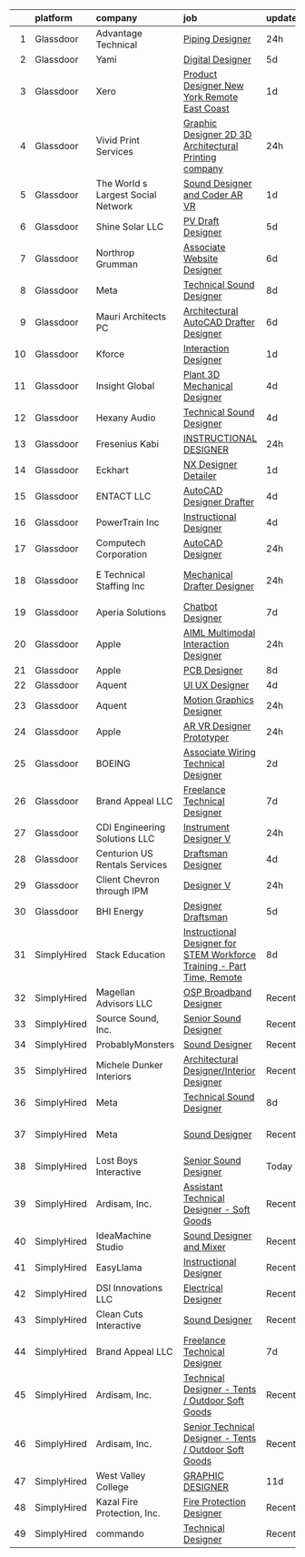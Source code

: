 

|    | platform    | company                            | job                                                                                                                                                                                                                                                                                                                                                                                                                                                                                                                                                                                                                                                                                                                                                                                                                                                                                                                                                                                                                                                                                                                                                                                                                                                                                                                                                                                                                                                          | update_time   | location                    |
|---:|:------------|:-----------------------------------|:-------------------------------------------------------------------------------------------------------------------------------------------------------------------------------------------------------------------------------------------------------------------------------------------------------------------------------------------------------------------------------------------------------------------------------------------------------------------------------------------------------------------------------------------------------------------------------------------------------------------------------------------------------------------------------------------------------------------------------------------------------------------------------------------------------------------------------------------------------------------------------------------------------------------------------------------------------------------------------------------------------------------------------------------------------------------------------------------------------------------------------------------------------------------------------------------------------------------------------------------------------------------------------------------------------------------------------------------------------------------------------------------------------------------------------------------------------------|:--------------|:----------------------------|
|  1 | Glassdoor   | Advantage Technical                | [Piping Designer](https://www.glassdoor.com/partner/jobListing.htm?pos=120&ao=1110586&s=58&guid=0000018316d9059092dfbc5071649522&src=GD_JOB_AD&t=SR&vt=w&ea=1&cs=1_2f551b0e&cb=1662535665433&jobListingId=1008121303261&cpc=84DBBAA61F05C438&jrtk=3-0-1gcbdi1djjort801-1gcbdi1e5i9jm800-4c138d494cb7fa46--6NYlbfkN0CQRQ3eiV4YWjrRS1ho7HVQ9JO8v6Fb3eU0yDOJbdOiEguntuRlpE4-_N6DYLNj-Gq3hnZVPKp5PvKe8AT5F4HwRB4dvb54kDi9nzHchcaYeQuoppUk6Qw-hzX5f-rxpVaaqgqIU_achOgVo_RMnfvRWbfkSrUwsW4SsOPHwYIgnARYtd8NCkPcAVDQ4e-H7V2F-cm-e1umDpwwBaCsT0-GJygxnhnPf_hs9Y6DG5Tu5GkEWCYTvWWr70yiYdoOGwFp2zx_H5pwo6hLpmmRFecDEdag123s5A9qcZC5OwRuyXavWy1LtJyHCQ62tTUxHgkQu9EA4-DXCfpi8gdEcIvJWwDvCvh85Dh1jsNQ0o1FJ1eGxfhKhRLxntbYE4ZnppvJy2TUhldqAHqEBvsRtIhhljBNq_He5kj-COjBEZ7slCbsxWVf-HG8a0qHhd4JUa1MWGcY_IxEawzbbzwu1SPHJDQs9aqAGAc_n8g7SwP1V0CePIL5d-w3aCrqx-rmDENaewcRjbvh5myow4SVF3pxJZbpwaFJ9H0V4Rvynj3CvUKQEJZNFGgySAAQEOxBJnsvYiTRZz676w%3D%3D)                                                                                                                                                                                                                                                                                                                                                                                                                                                                                                                       | 24h           | Longview, TX                |
|  2 | Glassdoor   | Yami                               | [Digital Designer](https://www.glassdoor.com/partner/jobListing.htm?pos=112&ao=1110586&s=58&guid=0000018316d9059092dfbc5071649522&src=GD_JOB_AD&t=SR&vt=w&ea=1&cs=1_c6a471e8&cb=1662535665432&jobListingId=1008111863173&cpc=F793441F64F6F721&jrtk=3-0-1gcbdi1djjort801-1gcbdi1e5i9jm800-8302dfe21c891ddb--6NYlbfkN0DsBOlmEAMqZtav1V1WKZO3RUElpafjggtWvxyDQ3xFSqf_F-uFbbl6Uz3uWdsT6trhbhoQk9MLmdifgAjmKlktZ-KFT4uyBonNjT1hiMW-qy2QwgUCcGa2HfCbca367x6gS-KHt4jEdwQ7-935eUeRy1sqHDlYd_TSjrVyRTBGtEOgjGAwsV9GqR5QOzWZZeUJaAzRR7QY9S9AVZjrqORcstwvagQsF7s7OPzI8OSZ-1WhHBjWpW7YEBltJ_q2jStiVUaTP_ES98_obQh_l9ErMCh9l5LIjSfM7jKsuzbisA8yu6N2YzB_pmJdLl3wEaD3T9kuYTxsa2__uLTV0VFLrx-mz2ucWt-wc_nZ8t667QNd2id4UvyVVw4SkVq0BglIToFoekcVUHTcPFDkwQyqohe-7-I8MynoITmPpIwhsF1GQNCILDtCoTnkNcsPGapTAjrv3IiX75OEaET3Kxsw3MU-MNxJkH1sKf_NJ_Xjat1d7lCDvH-9z3Xkmm-QQ_I%3D)                                                                                                                                                                                                                                                                                                                                                                                                                                                                                                                                                                                                    | 5d            | Brea, CA                    |
|  3 | Glassdoor   | Xero                               | [Product Designer   New York   Remote  East Coast ](https://www.glassdoor.com/partner/jobListing.htm?pos=107&ao=1110586&s=58&guid=0000018316d9059092dfbc5071649522&src=GD_JOB_AD&t=SR&vt=w&cs=1_1ea32cf2&cb=1662535665430&jobListingId=1008119464057&cpc=21001CD36CB5FE0E&jrtk=3-0-1gcbdi1djjort801-1gcbdi1e5i9jm800-d42ffd1146131f09--6NYlbfkN0COvs0giDBQSZxCgxtGlP9F2rqb7f8qKMvTQKRfo9Z2aBBfdNwhT-PCbca6Tg6UbePLXSL2kZ8wB6QVlHX3jNKcLB3QdhbnaHtCR8dPv0f5XN7MxS1xg2rPm-swsPuD68rYGuZICUqkSSh1BmczAVfWYENYm4GY3NcwVq0TyWHY8ONw9rx7low6CFFsyZyTqD3aaqxgsjtyJSou2H3yBWlNXg3rBzSpr8RKpQAnvDFIOCOZE9uSUKdmty_Ncby63lI-uO2GiiHJU7eWaeDXNp8meGzJxE6kSW9-JUouDrAkYLEroa9gJm0GyiIfyM6JtnvbsoH5iiDvE7LserIK7E-iAtikjzXbaJj8cEl99ZwhHXKNewOGPC6Q8E6Z0DbGEwAoF7RJ8y7ZwRIM6b1oLSTQUnFSMxTaaJXbrjFIhMNr0waQSOGxSDQ82Yg60IZxczHw10IPU8-CP7jn27OdFxy1H5lXgjBuiXVwI3O-5Y4tnSAewBDH7cS3wDGvvbvOK7d692tSoEY6ZfqTXMACztDYbB2dxryyCs4E263iZpowoGorWBd_k7_LBH_AhBLcRsMIsTg3SODOoQ%3D%3D)                                                                                                                                                                                                                                                                                                                                                                                                                                                                                          | 1d            | Remote                      |
|  4 | Glassdoor   | Vivid Print Services               | [Graphic Designer  2D   3D Architectural Printing company ](https://www.glassdoor.com/partner/jobListing.htm?pos=115&ao=1110586&s=58&guid=0000018316d9059092dfbc5071649522&src=GD_JOB_AD&t=SR&vt=w&ea=1&cs=1_c5fae336&cb=1662535665432&jobListingId=1008121826162&cpc=DE56C24FF6DEC286&jrtk=3-0-1gcbdi1djjort801-1gcbdi1e5i9jm800-6d07501a753a39fe--6NYlbfkN0ACTeRvGRFS6hadW-07x_K1RnsIE8OdH4tufuZ5eRAiXsy0w5YibZOSxQi1opGSbjoxtfTiTd6Dz44sVgFOlmH-2y2jjVWl1h5KT6G6NfDtpQglXe9kYmvZaaLfN78d__0Wbyu-ajS8hwPeQ7aInXEaYDCEbu5eHtKdF7dy-7j3e6gdJ2kpD0YAiWdvMOOQhgqKHPPK8IJu_n_u1liKRxPSYalIFgImmAe4MUuNFbNe7Kxif7XMAsdw5TTHOLfosy12URy2LDO1xY60uH_v6xs_Ancg3eB1vl13BwE62ffJ59s-Uv2cyvfwEIFQLaPdD4FqcNQRlEjdz5Lix7PUtfUBApQ1azRwTUkuBcKckKwyFt2b7te1ywc46HjNCQejn5tR6gS1c_RtZb7Q5rI5A7uit2POE9PwlPPeRd2ROOFmS_GNIkWK3KPux1XrxDosPE3KvTkOBybTEhI6EyAVDcBlsyUSjLE8VYWse0qv_p6ZmLc2LzOrNL1RjeNJUspzopU%3D)                                                                                                                                                                                                                                                                                                                                                                                                                                                                                                                                                           | 24h           | New York, NY                |
|  5 | Glassdoor   | The World s Largest Social Network | [Sound Designer and Coder  AR VR ](https://www.glassdoor.com/partner/jobListing.htm?pos=114&ao=1110586&s=58&guid=0000018316d9059092dfbc5071649522&src=GD_JOB_AD&t=SR&vt=w&ea=1&cs=1_a9db924b&cb=1662535665432&jobListingId=1008119621897&cpc=9952A63AB06E78AD&jrtk=3-0-1gcbdi1djjort801-1gcbdi1e5i9jm800-792e069ce58ec255--6NYlbfkN0DSgjPPcnEdvoK3uuxfISLALE6pB1FR7YSHOr_tSg5_QGIhoz_2VqUepdcKLBLI_zSAkyoPLr8SW09-PjMp5E3sUsZ27AYwJCrMelMSnXS0uT1ZKTCetCxW1DzSBrWn2OZEGuHuHB4Kpypt8iVx5QGZb1-8THVZWrH1Dg0s0-WNklFEyS_twdARCI-vDv_xppUSbaWyNp-bTc867pOaTlmZ7FMPxNEYElQKB5uLDz5OMvof2j1j10y6urXctWgjscXg9GePXiDFb875fCCVV_5qihjW_BVJLSt8nKb6HHOJU4jbotBg3UfVdC5hzJ3AwzAdg5iTJ1spyolPxxOKA7Kfcbf3OjF-W1vNUzWWkX2I6efRp7TbLB_v5EtXCC2yNdphRYsrdj2BJg5_C-2t-bq1jDBoLA1ehk5PWBqLYuxLnN7smY_vbGQd5VgT7qyJEprVrjAOLf5GyubwFRrQAtb6NWOe45S92qTmSIRGsTN-4FtNnOsNThRTDYhS_StmhVh28QRr47yg01iV-uGVeoNvFp6x0YLglYAzU0DXOMr4v7ChhEpyUSHYj_KgVFv3jodxFZIBMOXL64Bz1MO_voOcg91wSS-oNxE%3D)                                                                                                                                                                                                                                                                                                                                                                                                                                                                                    | 1d            | Baltimore, MD               |
|  6 | Glassdoor   | Shine Solar  LLC                   | [PV Draft Designer](https://www.glassdoor.com/partner/jobListing.htm?pos=117&ao=1110586&s=58&guid=0000018316d9059092dfbc5071649522&src=GD_JOB_AD&t=SR&vt=w&ea=1&cs=1_22211133&cb=1662535665433&jobListingId=1008110495675&cpc=9C2286EA3771AAF6&jrtk=3-0-1gcbdi1djjort801-1gcbdi1e5i9jm800-3a8d3d0496da832b--6NYlbfkN0ASjmKFbQI1JIXg6QpvtwSoE6rrkMr5iJeH5QLTPbtYrmx3smcN7vMci7qpQcyRcJttoXp8WIlGgG0q4wqlH4qAGervxWcXozgMYt2t2oynrIZJauyoVtWYoEiHk1xpmhZLUdtMvNWchu0vq15D_4KbVnv04mQMPeJjJo4KdYfe5kRnE9i5wSkwyY0uIbyaWBvpeAvNVJNx8wDuYaCMD4fYqq6acD89zVK3Ywk2RuP52SukQNB0YaD-lZn8QFpBg-A8wPsB6tojAAOfdQhGFX3M2XSe-YACkWStc4-e5WzZt33A5x5A7x8I6Fkni6lOAB_XQ1jOBJCuEImvLETsm_B2iMkWJNCJF50L9Jvzkgrn_ocJpDDQmSUUUCb_j3hPfpMWRJ9VoBb-S3TXF7UQflDA7ylo_dXZ7wO4i3-YfBMkcAdtcIU_B7dsRj7uAGSfZ2nPBfbuIGxtTjlRlrZhq0hi9NPBcb7MVQx_5ghWmbOUVHJg8gKjfFHFYreMcaihaxk%3D)                                                                                                                                                                                                                                                                                                                                                                                                                                                                                                                                                                                                   | 5d            | Rogers, AR                  |
|  7 | Glassdoor   | Northrop Grumman                   | [Associate Website Designer](https://www.glassdoor.com/partner/jobListing.htm?pos=105&ao=1110586&s=58&guid=0000018316d9059092dfbc5071649522&src=GD_JOB_AD&t=SR&vt=w&cs=1_d9470758&cb=1662535665430&jobListingId=1008106130167&cpc=5F8B9684766EE3AF&jrtk=3-0-1gcbdi1djjort801-1gcbdi1e5i9jm800-5977382a0dcf121e--6NYlbfkN0DPf8Tf_oakpB62WadId2dzQiWExtALTi0lpCM--zHBL1trAzPQuAwgDIBcPqMXQ2k7wuVIE9-6zjg1yLaIN6Wrn5wqOybdxv4uGT_NZ6LDDTHHn3-DGZXl9KX8mdmyZwtnbTgxvbpYp3vXdS__ePFDDC_C9TcIobtsR4qgnEMQlq0MOUGF3WZDQOvj9dKXLK-02ICUBG-y0rTAklX-xyUjXxeDEcCXYq5HPGhS-TGU5DY9uITdp5i0A3AICCKId_kViSIKv9Kf_jq7KAtOBIyGQGYiqI4-oRPr_I00kv2oYsOYpzeldHCFD7d7dIe52fJYicypVcAZfv_xwPcR5pE1b486jdJS8GOBfYfgXLKnr-0vRwy9OByaN-ELFT8PHdhbLsBBxXYYsHraRQCL9FHDwwYUVqHTMUjvVucZErG-p2z0k2Cyd5ogncCrdqsqAXrrlMyUVex3lb5W6cP2DW72eWDYzbm0AGPuPK9Gg-_D_E6ZXEW7VWrsGkXLenR8b9AhPDdptS9msL337HBp5ENGnFqwT2kFJH2nbYlJbl5WeQbW2UG-EHLKRSgTt4NcrQhiLsGDiCp35iso-My9s9oZuVrkeV6mPfEIxXro_seWX_SWu-8wgTghQBLiQm4lQYRNxGpk99VmBTAQCJOe2Y1oN_IAarHyfBGTiPuchGqwvDcI_6fZ3rjuJzjemlyyapVAXn9oGv_BbVu8guocq_yPcSmYzsR3OM2eQuwD0jQT7vg8BOVUnq-RYIHFx2O1HiE8A7bkmQPHswDyNkQ1Xl2wtHFw0d6jxUZjoggx-TQTbuyIZrkY8QuxgWAtDPTHumRVZ4Fxawxqdee1GC-BIJefDd11QyMilF8%3D)                                                                                                                                                                                                                               | 6d            | Walpole, MA                 |
|  8 | Glassdoor   | Meta                               | [Technical Sound Designer](https://www.glassdoor.com/partner/jobListing.htm?pos=109&ao=1110586&s=58&guid=0000018316d9059092dfbc5071649522&src=GD_JOB_AD&t=SR&vt=w&cs=1_7ddbe568&cb=1662535665431&jobListingId=1008102577905&cpc=4F748F1840550ABC&jrtk=3-0-1gcbdi1djjort801-1gcbdi1e5i9jm800-43ee8e8957f197b7--6NYlbfkN0DYl4UJW4r1Vl7FEn6T9F-rD9lpC-0oMJVSiWjK_MGUd8e8cHXcpv6KPyjLHZEfqkWRCwULr6X75ieJARrAKqgWzisG7J3CWnOtR8MXVg9h6RHVQw8LxsUXbtRHyQGBkIiZRs1E6q1KlzilZzbDkEbl4cSfOYHD8WJrsx4Oe5zq0efzKGC4tT9j4LIwYr4PYn5NjV4YGU46WuGvulyJtGCYbGiOFR1rDdippJBsla2ZROCEinl66_2LgNq3M3CHLXKk9iiZ42ndsSpSCpXHKIVhs429Q5TNDyK7wk2LvtVxSq0iuUNo2ICSDUrb24fyMSIwdeLi_DxdbfWzBUskJ1yeX7kVZnjd4I9iQ_pkWI_UC4jmr5o_HOVYaE42VO02blW7ZP88UGPQwUGDFaXdGZnL_TvYFiK3m7RtOzIDUimnuP7zsjw8s69ZThgGcwobmFhLWC-aNdc4wYWEscHQq9zjhb3xWN0nV9N2ZSaEa_O4rGCKo0xoRwGh6PRasjIAlZbfc_paolr5ERl496G7W6hg4meWm7mSCBLn5Wck1Mg7mlqj90Zl87r7p6dC1s9beebtXnVO6toImL1_WYQM3tGzIYHko8HMYH9bZOV5oWeBEO5a-IejqzZG0IjZVYZFwZt4vOYGh3PFlUTuO7PfZZdNrUhMykvpVVZw0WdvrLe2fj6zP659l-E81OyOeKMNUfzJojJT170LtN80zCBuHUwFL3Irzs50EbAUHdIKeBzruVNgSCGChv4GQTrt4ZFvuFQbhA09WQsXLKZTdBPWjOJjp63F7y6ypgCtbR6P-151NXUcaQHix-d1SUVtUeCK_r_zTkwU5uYQTRC0T30sBfVTs2cC5Uz14J8fMxhpLQWFgJ453g0-gDRlrbJeJO7vTf029YfKbqLqjQab3KNGXMQOffEE28dm3Tr14eWSowSYLullLg4QPzjjWXzi2aycOPmgdVdkeuKKA4fMTCqhAFVydSLvryvLf6ad_mCZ18r3A0J0b1A_9fC0DrSQbtGpCQdOKFQ1ZZzvxq5AVx14tSrZ2IvsleL31voiM9eZd1DtZngwrxqYo5eBczddPXqxMwE%3D) | 8d            | Remote                      |
|  9 | Glassdoor   | Mauri Architects PC                | [Architectural AutoCAD Drafter   Designer](https://www.glassdoor.com/partner/jobListing.htm?pos=103&ao=1110586&s=58&guid=0000018316d9059092dfbc5071649522&src=GD_JOB_AD&t=SR&vt=w&ea=1&cs=1_0ba6538f&cb=1662535665430&jobListingId=1008105949349&cpc=EABDD1D688419A1C&jrtk=3-0-1gcbdi1djjort801-1gcbdi1e5i9jm800-c3554d202fb6e9f3--6NYlbfkN0CdcVd3SDA1nO7RkKTAACmPV4xEt72Vls8LI2dqcgyOeANYUy3FBYWlFKyV03ZWJRi7WHhxzW10uSuZ4HSsu6Re_XkblLFQtLkGpaWAjsG5KW_YCd9eQysU2B9rLKXveTWzWmsuQ7q4olnTJ2v_kuWXw1WVyx9wqXfDMKU8xsLCx_dp8RsGX2smviDqFV41E1LpioO7iHZLASYajpuQx8K4IMV29qsbRV7JY5Sxb7TSAC7C1NlWIZCTHqPirinYyUE4xZM4QVcOtVIJD4cMFAk_Bp5JFO941D84u-W_UQYiBrv_4i-TqrYLaHYNJC1AMDpKgUDblO5OK_PiQotLrGwJPI0wXvuUE1ODMzf77K56V8ddlnDgoQA1sxlyqGqRUkSIXy1jlbVm5AosajyD5xaTciaCoe1HzYNNElD0BqqCaF8F9hlmOpXzYV9rvX1_3jMK2HeyRViYTNS6Gt0yISXU8b2OD6OP-TnKKlnmW9SrnNhyWisaC4AYXW-koLSUmThOMW9jnNrq6vJX_2N3apq9)                                                                                                                                                                                                                                                                                                                                                                                                                                                                                                                                                          | 6d            | Poughkeepsie, NY            |
| 10 | Glassdoor   | Kforce                             | [Interaction Designer](https://www.glassdoor.com/partner/jobListing.htm?pos=125&ao=1110586&s=58&guid=0000018316d9059092dfbc5071649522&src=GD_JOB_AD&t=SR&vt=w&cs=1_ae990632&cb=1662535665434&jobListingId=1008118797330&cpc=0C139D4CAD5A6DB2&jrtk=3-0-1gcbdi1djjort801-1gcbdi1e5i9jm800-60278ca05301e5f7--6NYlbfkN0C5IatSLh_Ak1q39eQQoPIxD737RW9NeiYGvIRXkrLjEBkC4LI6KweFWWPiS1PvvlzO2YS7G5IDo2Biv5sJwKyVki6thl0pQxEO_uZzp4DyOA4skbLS8ZUJ70yV9chmMp9vL5ABqZPmc8abOsGw3oIvAip2lUdWtuVM7cZ4qt6NjJkQGf_xt7ToiBOa9V-nz-Y6mNrZLcb9NQXhCFpEkjOuJKkx5q03B7c0WZwULfrb86U7b0PjtEX94V6OJGOVmmgmXQLi7-LfaHebv8-3geVRlypnYVKIlIHVyJB9hqT50um6_M3OfSAtqiRiTQKHo-ksJqUGk38vniVvqmucR8g_QbluL26cDzuISaJNmK18D5cWL0oE4OHr8aBXJVFwsmYtZwjcCPTpyS85W7OvDbz7ZvETWdcCdDmk-um_jk2r0VWtJh2D9uOztZrw_ptJqw3P-xnBXr0fqzYxYKhPGgaF_pybEi0y-LHDtvoocMRC4UYZEWqqLvL-ciOH3UOytsUNAMZjc0iEDkH6s4Wzbf0_jDSYhSUdLgf1F3GAs-wubSGZOiTmwkmBjd46p3hQXK0YclPjBOg7UzzNs0HvR212jrRRslXwVtNspbNM2VAJ5lqhXAatw4qf)                                                                                                                                                                                                                                                                                                                                                                                                                                                                                   | 1d            | San Diego, CA               |
| 11 | Glassdoor   | Insight Global                     | [Plant 3D Mechanical Designer](https://www.glassdoor.com/partner/jobListing.htm?pos=126&ao=1110586&s=58&guid=0000018316d9059092dfbc5071649522&src=GD_JOB_AD&t=SR&vt=w&ea=1&cs=1_67f51029&cb=1662535665434&jobListingId=1008114321349&cpc=217C45A42544DB93&jrtk=3-0-1gcbdi1djjort801-1gcbdi1e5i9jm800-8168df1bf852774b--6NYlbfkN0BKkHZu3wF05EeDimN_p6sYpKCMArvwa95YdH7UpkaBCiPadoOw6FI30Q-FKaUBQD00urgq_VM1sA9hyFcbkiHpC18r7PS-Z4_NPO9Ij8cSGrMib0MVmZK-xlXzEf4HJbdFavzSoNwTSpKgPE64xhS9IgtMsDX_W2Itgklu5A9ZB69o_74wI05b3u0OPJlEzI88gu03KKgQfWjccZJnAZqkS_-gbZ-lKOPs-mQWCN0XAXxuZjGkzYrH6Xrk5iI6nLa-EjVRSA5b1bQ8w1g0sIHZpOMNMZuIyLXINgscxQyNxBFtwjEGqVO4GoelMCLnnLc16Evn8kXuSM3oEJvu32DECUE4OB0LckoQlcrAUET234TStejujtmD8aGazoyDcdOxpBQKCmhFW92q1WDscUSpsyGt41s1x_kdSlm5nn1Wuq8j9JZDGEGf8qMiZI9VamY9uxv3g0RvaOaR7ssWEymEyTI_jaeKZSEYDwdCsQiOuUZIyjTTvGXWga9nlx0_sJUi31aQDoakW7G4-PFUOPsR)                                                                                                                                                                                                                                                                                                                                                                                                                                                                                                                                                                      | 4d            | Remote                      |
| 12 | Glassdoor   | Hexany Audio                       | [Technical Sound Designer](https://www.glassdoor.com/partner/jobListing.htm?pos=104&ao=1110586&s=58&guid=0000018316d9059092dfbc5071649522&src=GD_JOB_AD&t=SR&vt=w&ea=1&cs=1_8735952f&cb=1662535665430&jobListingId=1008114321181&cpc=39BF0EDDD7C951CC&jrtk=3-0-1gcbdi1djjort801-1gcbdi1e5i9jm800-0ac8534fda25569b--6NYlbfkN0CFC62QAxPlQDUanI3CInFwDfLuR7bBing2k-9qaB2Sgc7mfRdyTz-EnIjEcjqKoAh4_ZZLLwyGjkgqwi6svkxAivLIJAIQwILeIjbqoOs_xRSKFIya7sfTf_opYwReedpv9fbyaMfagL_ldIDi899DzamSPVTzKUQ6FBR6yrjTDkrfgnIyK-QPQNkykjuk2w8GTesLnNeRe9IdRBKoitMXuuylc8OYA9VbPFPfDKgj7tTmBl_4HjRgSkY4oQTyADjZOwpq_Rompx2_4IkfgzzxHj3prj1CQedf63n26xeVVHdzakRK8kPCYqwUpCN6D-Eu_xC8TLXm1RZp9k2bJyDJqMtY8gQssRW63lQ6U86sx2hS2ND7a8z3pXHghRLZU5VeZvv8DenAb3vXxGRqVjPYTioyGjj2cC-qhVv5fT_8sUwOdXU7I_CDgyyZ8GBgMJwWomum0peXsJ2mleJoFHMj1WztzIOl-sYu_TRNJwJ1ttLK23JizFLliT8eGoOg2tg%3D)                                                                                                                                                                                                                                                                                                                                                                                                                                                                                                                                                                                            | 4d            | Bell Gardens, CA            |
| 13 | Glassdoor   | Fresenius Kabi                     | [INSTRUCTIONAL DESIGNER](https://www.glassdoor.com/partner/jobListing.htm?pos=101&ao=1110586&s=58&guid=0000018316d9059092dfbc5071649522&src=GD_JOB_AD&t=SR&vt=w&cs=1_9fed2660&cb=1662535665429&jobListingId=1008121266402&cpc=2528C9A792365EDF&jrtk=3-0-1gcbdi1djjort801-1gcbdi1e5i9jm800-a727769a454ed21a--6NYlbfkN0AaE3pWw2e6aRulJgimzkHcnnr7OcYAJ131myeIEArGoZSAb1ypZQA_S97KIolDKElumivt8jKEZdzfCCr-st4DTC92TLbXiIAylPwuuLDP2NZ4_UpWNPIKNNtVefA2hHlvIcWy7-2GuHuvKoYKJdUp4PSbRkUmUl9JoMnwrFKEWVFvyOLc64ZraguEjgvXApFWZgEkxyXb-4ns-hWlPZSHY8kcUwtfQFjZRpTI4rMKRW0k7gTC6UJoZgJ_Ubtp88e6xz_MMS5JERJ_cb_uXbSeIagoSrPZF9hBTdlQJq4i6fO0kWHRwFyS4dPvQZ9NMUF9fdcrWNWINLZoxq1QcJ6h1yOJ5cDSsL8YGhBAQMu9VkoB97EuUG4kWKX0Nl3z6Be62h7PcL2p2juyytWjn0rHpZ5D7spycVth64UZEhds9WJwInepbt5ABKaEfo6q5xucKt_OmpiLcaDBRCjK-Xxhu39YlJ3gqJipB5O0ae7CAmMkZ068v5a5zEyriV-DT1BLcG4bFkTxMRZmGsFUweoggyZQc_HSQch3ytRuxk7ZaWq8WBXRnXl6tMiOBJkmSmV_2MrF59MoVKHRAh0nMXOC)                                                                                                                                                                                                                                                                                                                                                                                                                                                                                                                 | 24h           | Lake Zurich, IL             |
| 14 | Glassdoor   | Eckhart                            | [NX Designer Detailer](https://www.glassdoor.com/partner/jobListing.htm?pos=113&ao=1110586&s=58&guid=0000018316d9059092dfbc5071649522&src=GD_JOB_AD&t=SR&vt=w&ea=1&cs=1_30d39ec5&cb=1662535665432&jobListingId=1008118131522&cpc=87034903B3AB482B&jrtk=3-0-1gcbdi1djjort801-1gcbdi1e5i9jm800-1db6558c1437ad66--6NYlbfkN0BrjIb5knTnJCNSF0yBc8t_Tv2tTx_uNGCox4XeDvEADPj7QBBts9Koci9TS7XgQZE7kTaIic4_WOujl0Sk4ZhsjtUDo9sqNgZFdayJQGph25JjbXWk27i5sGPjoi3opM_QUdaJISLJeuLr4OHPXynClQPRgTXX72h3UwnxiiHLFix1tS4ZOX7OEe0f5J5iOTs-fdQi8WaXkFtXq2DWoJ8zmCOZzmrGC0jFbviCJyT7PptDgvOG2iz47yEJpJrOzcoqZzqZUTFW8JQwu-XFhCBAIVFF9FGbtG67aQ2igwRuTrc7TbSmNPvvSv8Ero8_DWi93UzQtO2GtkqlVJ2N3kKBi7zN94RQuGpSel2J3-Be8xbCNWfQ8aBfsvcIn_SU_ah3dGs2bRicj3ktJjFeu_OezSgnJZosjT84E2Zk2R0imoA-yrZexxGdOdaf9YZueBlr8loTUEHDTjmVRi_QHMIqhrvTjDHd0P8lQPvFIwSoasKbLIbtrd47hSz5UnCU-BR2eBJMH08jkxU4rkwevOhd6S7C5dxkg-nakzk1ScALaQBBLSiJTcV80qzrB1Ydb05SB5xGPJyoX1-yYr_rNCTV8ctZjjJf42jqzvH7RmwLrBz4zgBujOPDlhud4L-VV-s%3D)                                                                                                                                                                                                                                                                                                                                                                                                                                                                | 1d            | New Baltimore, MI           |
| 15 | Glassdoor   | ENTACT  LLC                        | [AutoCAD Designer Drafter](https://www.glassdoor.com/partner/jobListing.htm?pos=119&ao=1110586&s=58&guid=0000018316d9059092dfbc5071649522&src=GD_JOB_AD&t=SR&vt=w&ea=1&cs=1_609dd064&cb=1662535665433&jobListingId=1008114520428&cpc=82B3195DA92CAF92&jrtk=3-0-1gcbdi1djjort801-1gcbdi1e5i9jm800-f0c275f9e25d5f26--6NYlbfkN0DiWv_QvRrl3R_n8vcsyT-nsvUv4oV8ImxW7m1L7vt9rQVD9yqmhq8LADpt843qSeII6z1rS2llOPrMrKqRLDH07j_Hm_7YOsN0rad1qswJM9-_38TRD9Y5eGNYV9ZoAUd0Nk5eEmcvR81RiSSJySo26mnkXWy5xSzhYG1A8Nu5EH-UgkJkzFUWfiGGXM-cIQKhe4soGHefWzutR6UPaVnMaym8rRuysppFDa7aXD2FKpIVkkkf8H1RKAdqF-rA1MFK-aEwAxgJeV6HUOKV8yMYLoxpY14CLOrljYo0OO7PgN9mtQ9ZnN8pVDpSSA7IrgOVZukq5PwSWseFtfWDvE4HvGoorPs2bqHH2faYJydifbRdPX22lMlW2wEy-VMZvEvbK_Ny6_fQLX6uNr0JoTDMgovoYV9ML8zOsaJ7kSoNtMiPlIk4TGqRBaYeri9YbFUCU_owKxHDlWm5EAlHIa0x_iL6fsdM-eWNT9XcizmV7N4Po2Egxqe6U_4q9QJvyFtZlEOyan4w0A%3D%3D)                                                                                                                                                                                                                                                                                                                                                                                                                                                                                                                                                                              | 4d            | Englewood, CO               |
| 16 | Glassdoor   | PowerTrain  Inc                    | [Instructional Designer](https://www.glassdoor.com/partner/jobListing.htm?pos=118&ao=1110586&s=58&guid=0000018316d9059092dfbc5071649522&src=GD_JOB_AD&t=SR&vt=w&ea=1&cs=1_1950cf26&cb=1662535665433&jobListingId=1008114117415&cpc=FD1C1DA32C38CFA7&jrtk=3-0-1gcbdi1djjort801-1gcbdi1e5i9jm800-65fa076f81f6d418--6NYlbfkN0C2SVAOpOeIWQkPp9EeCSLxTLheLRty2uanDx8E9nXZ3uUHHMNExd-XEFmdsXmzFrTmniJlQtDfqS9Qh_smuebJhUgn4HYBZ_MUQ-wEJoiVoj1Z1PNzwyzdJ-xi30TkYVfpNtfNpKlviPNJnNZIr883EYWjCe4SkKP_W8ufXGXNtaCK5dhTBIiNv-BdMDEyuwQ-AlBWx8Q1OdpWuPQ9Z5CgRlfpTmMwoCWqnBqM5gU4XNs0QbaFOlZKrXgu8_k9T0qikT50Zph8cSKUTXzV91JU8LG1h-HRiMqW7E9gPMhxru85MthJzZs19ETY1lXHNNlgkauODT0llyEz8shYdj8azG3GKcx2N4922MBzp9Y7Zy3c2FiuZzwciX2GouIapuMG_6LKxV3XHNlNfx0AD5azWwv2qYeL9tb_e1zndMOd8jz7DmPK-r9y0-8t44yGOGlA-8RI2vLDJkTkaxZ6ekf5OtQRgcalWzrWZiBhu9SQ1JeVvLK_8CEO0IVbzSdZK4xq6APg4lR77A%3D%3D)                                                                                                                                                                                                                                                                                                                                                                                                                                                                                                                                                                                | 4d            | Remote                      |
| 17 | Glassdoor   | Computech Corporation              | [AutoCAD Designer](https://www.glassdoor.com/partner/jobListing.htm?pos=130&ao=1110586&s=58&guid=0000018316d9059092dfbc5071649522&src=GD_JOB_AD&t=SR&vt=w&ea=1&cs=1_b1c16d8c&cb=1662535665434&jobListingId=1008120887670&cpc=F4EED0218A761C36&jrtk=3-0-1gcbdi1djjort801-1gcbdi1e5i9jm800-5d8744563cf7af7c--6NYlbfkN0BYgu1p0pFC0jNUQdx_9NW_UnjNrVodWqQN06UcYMq5Gr3TQqz5wTHV3d6T4ISfWDSQ_Loqp39gDIXu1WJ7rbxGmxqNX6JtEpjVitsSBDgnYEpk0FI4Rczvm0BjIfkkRgsP5M0YuJofjaGT4kBpP_PeJ5M2qFeQz94od1cDGmD49vleyTvHSwPaBHg2mFVRHzZ06VrTmK_q2hzK_ppg77MhpMmexZ6tg0CfF5Hb8hLKOxgOv-YSwZVR_Ewt9lHhpGA_Jt8G84y2BFH6_OwdfpDnDpDTM97lTGejw_vD7fMP3E09z1DgJP3MNO7Zqn1UoWli9Jr42uJOFr9o-e38u_1lXlO6wwdugHGa9b-lNyFLvRbGl-ArZ0-PZCeOFyy8L3GuRppAG7FHrMrkg-1to2yV9O89Xicn5UlWt-ixO7ohE6XpqktGpXeuQje6U6kqhQYnxVNdEMqfXuTrxMzhexxg64oR5QAV4bwl0LQFiHUKpPcuLDOFyKQGYqu2tJvvIFg9pOvJdKEPYEwk70sxYYpOAHi24U3Boakr6ZrJdgx6hg%3D%3D)                                                                                                                                                                                                                                                                                                                                                                                                                                                                                                                                                      | 24h           | Liberty, NC                 |
| 18 | Glassdoor   | E Technical Staffing Inc           | [Mechanical Drafter Designer](https://www.glassdoor.com/partner/jobListing.htm?pos=129&ao=1110586&s=58&guid=0000018316d9059092dfbc5071649522&src=GD_JOB_AD&t=SR&vt=w&ea=1&cs=1_9aaa6ba6&cb=1662535665434&jobListingId=1008120802009&cpc=26740BCDE5E48596&jrtk=3-0-1gcbdi1djjort801-1gcbdi1e5i9jm800-2e07477a559d231e--6NYlbfkN0BzewWZAvHrP33pFa8rqSYdBADwU_6W433UX-ZzU7DkomS7OpghFS-EYy12EFEyES7nkZ2iCJEeM8Sg85QODEFRiSZBVPAZyEc7Jo6fVresfQbgxU8x6mC-CD_Avl-p8rDc7pI4CRP6wgI5iv36yNmn_HTtipS-tfUm1JcVYl7E84DOlcI8Ehg7O3LI8c6r8I_DVfwLIThcZOq2EjjAaRxMW5kYxPxSy8GpXDyu4fjLi-ZE_-G0pgUTHMrgZ6StVleEWQVHp9sq81QfDUtwA-LViYvZsF17_GILao8sMfPt_ll0zpL6mOFHRwBYxgpzgJ_BCJy4wKtqPE3htoGDsjuDGDYbzjENQhJT5zfMJixfdc3gv6wNzhEQM2qO2h-fJxItRcN0w_zk-9E8xBkqdOjZrDX97yKvTDuBpS2BSV9JJtPXH2OFxisP-vPsJvQ0eRZUWRzFajuTaq0WS4N2mR9L7Pj36fszYRvcxewJ1B9_9F_55WAMKeX4KNWcxQT2QBlYJfmRxrBfO19oInSXBjey)                                                                                                                                                                                                                                                                                                                                                                                                                                                                                                                                                                       | 24h           | Vadnais Heights, Ramsey, MN |
| 19 | Glassdoor   | Aperia Solutions                   | [Chatbot Designer](https://www.glassdoor.com/partner/jobListing.htm?pos=102&ao=1110586&s=58&guid=0000018316d9059092dfbc5071649522&src=GD_JOB_AD&t=SR&vt=w&ea=1&cs=1_a4bd003c&cb=1662535665430&jobListingId=1008103782966&cpc=24BF2F2386F532EA&jrtk=3-0-1gcbdi1djjort801-1gcbdi1e5i9jm800-ae821855662f1937--6NYlbfkN0CZ8ts0WauBt6S9aRDVSaX6FvyzwGp28fNNlSYT50E0g9VeRvLh6K7RqDRfQ7p8_A85Xt8c5Ts6LUDj-tbnPTGIpPg-INh5k868yVzAOCSy1tRTZKyPm_0I3o-JohfQZ2n_4WovPFuU4yQvOeSoEZ5dCQ4hfvOQZL98loz0yd37yH-uP1NwlM87-1bK7FvgSDKJYnvVk2Rw6_zlUIvHLtixBeBdTDQomWSWv1iSk-XFfpGSZuXS959pkwj7_vugLTXMjgkeYJSeOt4Ito5QYJECxCSxuTWZG9WCOvp98qawvZxq2t8Nu4sysMJdkE4Mz9z7peXMRXKywj6lS5jcSrTCs9LdjZsaYC4th-o6NYcnbXbkwVTYHsiyi39NmKnjS3AbsWREIq4FtKGVI1Uv7FkbP-0L79DAaMqL73T7HFJTSb8cEBmV2szqoCgdabcu98TQYe9GU5Kqsa1eZiQZ4t7bb4CLuWsMuRcXulHcwufe3LfSviUhBi2PEgWfM3waOLQ%3D)                                                                                                                                                                                                                                                                                                                                                                                                                                                                                                                                                                                                    | 7d            | Remote                      |
| 20 | Glassdoor   | Apple                              | [AIML   Multimodal Interaction Designer](https://www.glassdoor.com/partner/jobListing.htm?pos=122&ao=1110586&s=58&guid=0000018316d9059092dfbc5071649522&src=GD_JOB_AD&t=SR&vt=w&cs=1_f5048949&cb=1662535665433&jobListingId=1008121811210&cpc=F41FEAB56D215062&jrtk=3-0-1gcbdi1djjort801-1gcbdi1e5i9jm800-1095dba68b74189c--6NYlbfkN0BvKrLyj5gPmtZO9T8euul8TCxuuKNOtzRJOomxnwSEodTz2Bc-sPZlt2Zgji_QUXGAZeKDdtC_g0HprG3jzelsp13wkGM_4OzRUKVbL6Ij7CwN2PdKhI2WTOpVOyKfXR5ZLk2WGZy9uH5g4kTWsa2LP2wH9IVX2pEhIc78sQLOWKuRBHBjnoirINjvHsukh8ijsWhtvRU8Ak8PBP4eNbdvqZm9_r9LNqZITWuOZVRQiZlN4VB3fMNRzXmb2ts7hqj6ZPv6kzIq2H2gs-wL2AygKWf4O15WSLhtBeWcXmIrWG17zozs6dDoaLOLdYNWTT-q4OcoEMJXg0BjXatglGifJ5JSwCTC18myJHuA4gBXcUszm-hpKFzlL_KqkSlRP5EEaSYMkgTpmC0MaO__68PtCXA_HbBd0g0QQogoBt4UT_SGS8iTz0XHfwx_qd8aNwCIFF7jm3ZoS9ZSrqvXwqoPnX8OCMIpkrSPHqPBG95pBMzVM6EEs88o17mF0hKnaJzF-qe4zXfXG0I1dek12kzF6LHJcgBEYDJLdqNAbDe0uN9A7VYWusTj4Qp63g-yAEWKSQyc4p0lRx2i4NwL6iE1JdmJLrJ54j_qxqp2JipFPDpyDKpcwRIAhVvorihKbzmsbprjL-5KusAOfIQ0yEHN3GDIZ57GVrrLy4zY0InPAgp4cm_l-lCxmKEh-gEHYDhNOOK_JHMwg8Ns9sH_hLEhSybBQ5FyVz_pxqIfN0kxdRh8Fe5kr2ac525O7ZMez2ZhV80lW0sUM-nbXwhCYC2nmTzD1MdQvlYmSnjSn-WpGSjTFxJMtE25VdjPEU4PzjoaqzK8dDexXBqftNVHHepZGvgeJFeHbIeMPgULPy6-sjEPwotNkfu28KG36lpigyAmj9J_XEoONrQKir5HV-hlcNn7E6AoSbZNKo1u0-IcCrq2pSOQfWMHd99vSgYfgOrrZBWTZ6uYPhNFLYiC5Ph1)                                                                                                 | 24h           | Cupertino, CA               |
| 21 | Glassdoor   | Apple                              | [PCB Designer](https://www.glassdoor.com/partner/jobListing.htm?pos=124&ao=1110586&s=58&guid=0000018316d9059092dfbc5071649522&src=GD_JOB_AD&t=SR&vt=w&cs=1_f397e003&cb=1662535665433&jobListingId=1008100584081&cpc=1CBFC3E34E2A31FF&jrtk=3-0-1gcbdi1djjort801-1gcbdi1e5i9jm800-c2d7d817c8c5f664--6NYlbfkN0BvKrLyj5gPmtZO9T8euul8TCxuuKNOtzRJOomxnwSEodTz2Bc-sPZlSXfvz6ygy0sPXgRonMAdx-Nvr8n3zwZFqcdnwCVTRezky1JPMkGjYzR2KVeFyLa_JMfwxJb5EzDlwGgD_H43ZtKMXih6WmUvODQRc8GbJ4NgpmVtcfvK5FpHBV2AfF2CymfM_q7qqtSMEtCh67r8svbNfTEO-zyhUo-5ZliLqymKlP2ab8H46ydLjgbjLNrDH3J9TQlXKuxOKSpxseCGysCqJedZL8mfnWpgH_BRQfsX_FA-af_EWvGXTsD8YOTRwB9Y6rVC97X0elyj1MaCFFmiNB7AULXUyis8xHQiuK8fsKyX1yiP-WFUcZy63yZIvvMksrjg5jL6TXGsCZE5eTY4ZpkMWtXxUHHyChr_yFG_pYUpSYT3ptqvigcAnoa7CDR4gfy_jwBfLloSvXX-7RlZTMu-W3FIiz4chc5IndqVAIGxdpQr2YFCUhwxw1D4I9NO5exhWLjRNwKuLDGSAGQk_bOKyz3ScOtOFlOIn4qxQA_Y7lmZc6GayANfsX0r-fEf0332Vz8oOICNwjwXHuHMnB7RFa5yoEIzW3E680_bg0zgmHxhjzpvFjuoe1pv_bfZAn4B_Pm-terl23NkA2jH1UIWBrUoQ6ujKX9i74gYT8UPdUGjcYwGem2EUguijWsiy8AVAGbjZFMzbguxqvTmejMTtWkd1xYmxZZ85u_5kenCVHT6I5Hw158ad02Skr9Um30lPNQi8uG6ylAp2e2_rUXcxfuhtfscIXWfLNfQeonFeCUsWJ099flUvCG6Pj2KgA2nXrlJ9Y-cegnM9bLYAuh1fmXok0Lzs9D3o8NlcWQCgmHt2AcUShgBEQV6GefwNiRRQY1EK3keW1Hs9TL_i7Uaoi6RBzH0NkaEa_DSqs9tcsJzSmpVrVJnxXh4jgDZ3bXcL3s%3D)                                                                                                                                             | 8d            | Austin, TX                  |
| 22 | Glassdoor   | Aquent                             | [UI   UX Designer](https://www.glassdoor.com/partner/jobListing.htm?pos=128&ao=1110586&s=58&guid=0000018316d9059092dfbc5071649522&src=GD_JOB_AD&t=SR&vt=w&cs=1_88c65176&cb=1662535665434&jobListingId=1008114793160&cpc=B101C867B3EF2D75&jrtk=3-0-1gcbdi1djjort801-1gcbdi1e5i9jm800-988e979ea853eaba--6NYlbfkN0DMrcEu7yrtATojKJA7cEzGQ3FdRGWLh0CZQInL4ECGI9gD0Wolx9R2v-Aex0-GK0503smrwKuz4__mHlJHBBl27oaXudHHnThjTWxoycEVwsiwqnOTr9ZA_6JfMMsSFYxQw8wdVPeYzBH_Vz9NYAKtMb4mWEgUbKbpetOSxXck1x3JdVtK7HK1VUBq3fPHQdr4NqGCdPXF0N9089-iqAqC5-E00OclwY2JNwNdtCRQyetPKm6GKmMjshnx2_3SzCprudavwlvvHEnjprrd36qlZRmXesnV1nDofOyyMeqvBAT10bIrMzqhthJ4G7h9Dw0tG8Hj2msNDTpneg7iEjq-fbAqdwef2S98rsMKNllx8gKkmi1tMevN5WI508T7FbTr8Qqe-JfVzwh_CVOIbLs4wE2W-iEBkGT2EU2XDFYagNrwXs5TuHJNmneILJqbMtA4rlyxBINgnhp5aF-RoMdU)                                                                                                                                                                                                                                                                                                                                                                                                                                                                                                                                                                                                                                                       | 4d            | Campbell, CA                |
| 23 | Glassdoor   | Aquent                             | [Motion Graphics Designer](https://www.glassdoor.com/partner/jobListing.htm?pos=127&ao=1110586&s=58&guid=0000018316d9059092dfbc5071649522&src=GD_JOB_AD&t=SR&vt=w&cs=1_1e7220da&cb=1662535665434&jobListingId=1008121287481&cpc=9C2286EA3771AAF6&jrtk=3-0-1gcbdi1djjort801-1gcbdi1e5i9jm800-b27567ba44efc7a8--6NYlbfkN0DMrcEu7yrtATojKJA7cEzGQ3FdRGWLh0CZQInL4ECGI9gD0Wolx9R2v-Aex0-GK06a35smEamgRjkhp2tOtO6o42-JPS8NzJ3LrduzxkdcwyjIXBqEg4MGrMlSESxdjUvdAbqhntYzWtpALaArTsdX2ru4jH6UlFJFKclyU7U-eYzU1bUjANUQfgj2X3i2kire7vZfjui4Rr4hKOw4X71FLkbiBXUNQPc6Osii0Fi5lCqKOONPU0xWvheCuPNfQxubGJTSM-eWxF8yOKLT1R2TBVtwolxrue2_dfCCnFXI8Kz3PiBRcape_0Ee_IxU_O_0RTOWiiH4RiLWqUtJ5GmbhLVN6xy-burG7azaW5YKF7Trm1oIq2_PSVH0rtvunnq6MntO65n_qoUaV2BlNmeOI5SYVMy-3N0tgWqopqATPj30a9P51GbeTj5vg7LAlx7pq-aQxsibneciSLpNsV-V)                                                                                                                                                                                                                                                                                                                                                                                                                                                                                                                                                                                                                                               | 24h           | Pacific, MO                 |
| 24 | Glassdoor   | Apple                              | [AR VR Designer Prototyper](https://www.glassdoor.com/partner/jobListing.htm?pos=123&ao=1110586&s=58&guid=0000018316d9059092dfbc5071649522&src=GD_JOB_AD&t=SR&vt=w&cs=1_65182ec5&cb=1662535665433&jobListingId=1008121811237&cpc=F41FEAB56D215062&jrtk=3-0-1gcbdi1djjort801-1gcbdi1e5i9jm800-25e1f6d6a4bbfa4f--6NYlbfkN0BvKrLyj5gPmtZO9T8euul8TCxuuKNOtzRJOomxnwSEodTz2Bc-sPZlbtkML8D-m4ot1-tb3wlQZoINxt8l3yD5ziewJbW1_hIKgA0ZyCIP3IrC6zmwJLk7y14gJD-b6wNSbRfdCdh1fmiIRJzvj7R9DKO1-OIy8qvvp6dLIJw2hHV5OR767AZsSafOugpPr2SntBlEDM4HJ9ueSUXFZd57GWfkMUhTFt6f5N2M1Ya_p92M7dZXsd9PzgLaCD7EnKlzueXJe14-x5_EIXXL9adI4OdhvNO7DZMY4Nn1Cy8V4pCkqybioUalhx50RnIIghOw-0tppMCCnDt9ncApEeKyU9jHZec2D304nHqtW1SVqZ15N9V9BmfeMooi4qpmpLji3sNMvRurXMBnWo0sKqoI304sYY9E-1IVDKRxfSHQdH30lZPmgMXpXW3wxGTClsCi_FjVsPkyvPWOoksgaqAPZzzZ9-8v3UiQKHv8uPw0ogyWMkQKDnpKGBqfzG7_meRwymA1eyGBUBeygLsSsY1pHcOi-rqapULxwxAIoFM8Y0NYwNvukRSMUQcebnNEDuYHiP7Fogi6j-fETT2enJZKhFzwfYVzVfcW44rUMFdlNPF3wFUa6BVho-mnFMneabXFrOlRnfxDhCd0jFuB1qMEH8zhHjBSfaejHbX1ixQZiotPI02-3ydx_MH0p5DRaYv3AfJsOQO6X5qfsJqqo0J_QXO2NKIr6K3xOm8LJQBUEUQmjbLKSjP_Yj42CR_9KfAEgCDpJOFXNWdR9MqezK8PP1R0t4c-ylWjMAgn1R5Fl5KF1D29qfieMpz_XbiN22rtTJmg8A8ubz5RtAG76bqbWmiQerWGjVeHbHzqf3f-rzgmKO746_dCxpT5wSBmmWvnxOsd4bVH1dBYYmf7zRt7I8r_f7bptRO95OaZgpIP_VIl5T2cfMQ6hTa8n5uSVJGgAzUOPzIBrw%3D%3D)                                                                                                                  | 24h           | Boulder, CO                 |
| 25 | Glassdoor   | BOEING                             | [Associate Wiring Technical Designer](https://www.glassdoor.com/partner/jobListing.htm?pos=111&ao=1110586&s=58&guid=0000018316d9059092dfbc5071649522&src=GD_JOB_AD&t=SR&vt=w&cs=1_087fdbc1&cb=1662535665431&jobListingId=1008117325987&cpc=21001CD36CB5FE0E&jrtk=3-0-1gcbdi1djjort801-1gcbdi1e5i9jm800-84bce085060d4d8b--6NYlbfkN0BddK4H-tsabPiX3BvkwhvbvP4OkLNzlRX6egXJy9Hb11ERhvpR4KXHOGIJSt-F4Ensvypm1xgimdtzR8wtWCfmIDcfBOP0oH6y2vsvWqH0t_oyZmHdonPUg39OQHsw5Ram6KwU-7-6ByC5NtQTwQWZPfvuQ0GhSdYL4pHwY9RJtnDrUYRNdDc93Cpl11q2Myga6X3PJ_7ulikPvzOlhegcaJI_IQMg704Nq13vSXZKiIEseZ2MgMBeUswlC8XGKSVzRz_1ZlINm2Tm98nyyVOW3WWbSNhWCf4p6uXE3gM5MzOoZeP8f_2rITIxum7s8T4q3zvQ0cMherW1QgjeQpGBsSWaJwT914HLMsWW9cadmHsM915bRI_-Z7Cb2f7dQeZyklXeAO13RsnOotCWiiZ9a0I8Cbb72orZl5MyIUPlKXHY9Bq6SBH0q64FUt37XmU%3D)                                                                                                                                                                                                                                                                                                                                                                                                                                                                                                                                                                                                                                                      | 2d            | Renton, WA                  |
| 26 | Glassdoor   | Brand Appeal LLC                   | [Freelance Technical Designer](https://www.glassdoor.com/partner/jobListing.htm?pos=110&ao=1110586&s=58&guid=0000018316d9059092dfbc5071649522&src=GD_JOB_AD&t=SR&vt=w&ea=1&cs=1_1d8c9609&cb=1662535665432&jobListingId=1008103519002&cpc=AC285F3A3ECA6BB0&jrtk=3-0-1gcbdi1djjort801-1gcbdi1e5i9jm800-aab9ee2704808e65--6NYlbfkN0Bi-g4OEguhQEx4pjzkmulzkFDPdVMQm6g82nLRMcVRUEL01Dp3X9kPSmmnNzWOasHu-Gxs03dye4zJyUwrpd3ELADV7k0Gx2RQK9tTzsi29UzvHqC4i79Hbjn5WV--G6muOoLF0d9OSlvdkrg1J0SVutjhjhzEpUIP1Ssw_8O3Ln5eXsskxxRT5Rg1a3GYjzn1osfdg71qq5UzE-8VErzT6FkHFj55V4XeUMPuR9imDQCd_51Dd_2Sw5rcKghErOX5o8xtqC-3LWQ4z8hyPBvzYv0Z74TrHwP7J4VYQrzkVUrSzWNpTDiwhEu74Dc5Q-wRw10Hv0WNrSNAP1o_B_bs8wlageX67wX2wENOfUk7gJgFwT8qthBErdSpV2tPAUM3C6c6ix6QJly87cYb2jy4tZnzy7_uHcEhK_EDTi5Xd_1lr3aXihZzI3_Pho2WlJfbTkT25zG_lbUaVuabnYbLHGnScgz4hNaTtliDPDX00ipvHpSky7uOw6zyjlF7WeM%3D)                                                                                                                                                                                                                                                                                                                                                                                                                                                                                                                                                                                        | 7d            | Remote                      |
| 27 | Glassdoor   | CDI Engineering Solutions  LLC     | [Instrument Designer V](https://www.glassdoor.com/partner/jobListing.htm?pos=106&ao=1110586&s=58&guid=0000018316d9059092dfbc5071649522&src=GD_JOB_AD&t=SR&vt=w&ea=1&cs=1_77e2875d&cb=1662535665431&jobListingId=1008120852711&cpc=3E2BFC0D8D8346C2&jrtk=3-0-1gcbdi1djjort801-1gcbdi1e5i9jm800-be0edd4835b646c9--6NYlbfkN0AI9GVcj2Uu1b2dPaH_KRqTEKXv-XCUFqo5BEBaadvPQSGgcj9Aoj0RVJ5MiWKlh-SygOSON7KCC8t-dS0Wfqategjn68Sycxf3svOSXiqNCHf93D2wdfKQ0epA_IWJ8TsaG8IibAFcf-6K_u33X1SfV81gVtJUUawZQoN-EouU7eBLK2BQ-qyjn-dLxxCMvWiwkwz5PgZ98GZupmcxh9eIrQhM_8g6exfjuQCyE9c4ZRusXLTvg1_vH4x4R6q3pc4OkHge-TJ2AzPIJSRRXXQP75iOyrodmTbPMnVb9uNYiTQRNp2noINOqStJyX3tLZR38gpOdjILuUiYDzpis2aiULLidHzS_RHdppHBVVFeCtvkQpnodbU3x6mBp_pSbRbjiaC6PuSXkBSHvD2pN6ZKrf7L8Rmo86YErkbpsXR267K0X4KwhZl2fEMKp4HBs_h733V9vbpZiHjb6vd8h4WNpf1iXpZsKVmBtYbKbVnMo1MCDwz4QK-oviXkZKVWeti8B_fhDJYzDA%3D%3D)                                                                                                                                                                                                                                                                                                                                                                                                                                                                                                                                                                                 | 24h           | Baton Rouge, LA             |
| 28 | Glassdoor   | Centurion US Rentals   Services    | [Draftsman Designer](https://www.glassdoor.com/partner/jobListing.htm?pos=121&ao=1110586&s=58&guid=0000018316d9059092dfbc5071649522&src=GD_JOB_AD&t=SR&vt=w&ea=1&cs=1_defccec1&cb=1662535665433&jobListingId=1008114655431&cpc=75B6770C194DCF89&jrtk=3-0-1gcbdi1djjort801-1gcbdi1e5i9jm800-c9e9403cb90de647--6NYlbfkN0AnbknK4-CBu9PqGAYiIafJe6YhCR9-RkkzCcQE0zsBs7Keit6ZbrvzAlkOqqBEUEtOOoj_TJKUk5dPmlnAJWKPQaUIUsogWdrZrPfmnvryqJGzG-iNXmoltHH-TQNN6mac36gi4YYsH5Rrte6GAXXPLP_sGeW6hQJpZX9Vd_M9MnUkHwDlpTq0rnBev64UlWRvDUhzNRdnah3GYNLmDB3Cziw3LgzjRJ8DImEByur7qPv_da8T19UI4u0Jf0OrF5xtOUfLJw4rKKwDPA1uUUvfAHH2tbIQp0bkU0mESoBGUUJd9-1IGoBunpFNCmzCL0J010Fbu_TIo40aRQ5N3jZJJtBzWyAZcoFCrmoX1FpBNE8ht6dj3AW0N_A_-8k72li8QM7hy00cZQ0jmATSEv3obhpn7XqT6kzJUQ52WFrlKzBNJqlEdEg72HcsVethF9uKFsFpbv8AjampvB8ndGjLJZMO-W_mYHFas8X7dyZETv5rvWdRjlK9dZHMKCQ4yJg%3D)                                                                                                                                                                                                                                                                                                                                                                                                                                                                                                                                                                                                  | 4d            | Houston, TX                 |
| 29 | Glassdoor   | Client  Chevron  through IPM       | [Designer V](https://www.glassdoor.com/partner/jobListing.htm?pos=108&ao=1110586&s=58&guid=0000018316d9059092dfbc5071649522&src=GD_JOB_AD&t=SR&vt=w&ea=1&cs=1_0a67bf0c&cb=1662535665431&jobListingId=1008121006079&cpc=63C68CF611DF075E&jrtk=3-0-1gcbdi1djjort801-1gcbdi1e5i9jm800-26111de6a9bbf9ce--6NYlbfkN0CxI2Cw3j4neG634APURC-vvg6JZ4nT7tLM6pdmvpSKX_4IV3D1nX6qMhl0SFpUOMA6EE0FE95qycjwNWot0KC_Y0P6D8CjVRlnXvv3yvpNsj34PLwpnJFbbwC97RG9POMo_HZfaPgazDV8RxEMVAmwHs8jijsswmDn7K70BUisd0tdQoqnmfWshoMPiUEUS6BdaghwIW0EESiUzrg2-9IuFKBety3GuOlCU18WJkGTZ8YYSNLIy4Ilh3oaLWFtxqhQwWOEcZjHKdUlSBF2XI5ewdvlgW2vw1pz6MvTCVzDVWZvR6t39JiutGMeoHTiOLrvEreikuvvvvEbhzmSOQLaBl4o-VYUK4dZHQz3zt_2rimE3OIvl-YJiIyEd5VV7zbRQD9FYqKKgl7A7aToY9B-SnadEZZ1Vye-UvZ0eCDn6jE5WYj_44ILKzWF32zwJwW0czTKrT4C9y-WAsOPKy-79Dcekaxjj-2MLmFoQo6TZ9Y78kmExm1NAaPgCVpWXcr12Obgd34nZQ%3D%3D)                                                                                                                                                                                                                                                                                                                                                                                                                                                                                                                                                                                            | 24h           | El Segundo, CA              |
| 30 | Glassdoor   | BHI Energy                         | [Designer Draftsman](https://www.glassdoor.com/partner/jobListing.htm?pos=116&ao=1110586&s=58&guid=0000018316d9059092dfbc5071649522&src=GD_JOB_AD&t=SR&vt=w&ea=1&cs=1_641f8611&cb=1662535665432&jobListingId=1008110539251&cpc=14D5209370AEC984&jrtk=3-0-1gcbdi1djjort801-1gcbdi1e5i9jm800-d2a2b50963cdfc12--6NYlbfkN0AHu6iHo_UsXgM9kfBFlc5QVOhOe1JniIZYFa2Kb2bNFV1GAa3tvOjW918fQx-QuqBAwfuDQctPbAyz73Usui4NcNHRyFheP3pAkg3YlhMrcYHcB2lHlcl6uZDy0_l5r81oOuHgab2SrmieebPEZI4RcOqQY8ER-VCiv_leuIBfP2_q8Ndo1uz31Kzspy0RSF2FfVtiJyViS52NLl6cXgETNB1IHfjKXcML60SxFIvxivxR2yNaiGdsdjoePM9ip1iISnPJFzsykNL0xpSgi-UBs6ji6MxyrHGOH_BBkaErRu4ZNatsESTNBL1ChqrLVVGEIbilr2dGtCwrBgA1llb149rP1Wm9VwXPvZy1z5fBtK2fJ1rttlM9qxd_YrDFZuTZsjec3D__1uFgtCt9KeHeAVCEuLLkiOH645RVNcy5l13S7qWPWzp1iB9flvncxgg-ICw60y5ZzxIohEWd5Ttqdg7r-ku0KgjwbLjllxIgw7iFJeGNlyaUuCEvrGlZtpy8scAzuUbf8uI0EELGUiOUzYggcz0kRNYI--sjeekT8hHNMo7G5z0_Vk-m-6usIAZEPmX4HghEZf3OKzrOupWYxUSZe_1LE7nfkfLurUSpyeXVWYaYjT9nYZe_liIE3cMvSsMZauv04pczSPpyMu0_a9SM8nichW0P7T64NyDIHGH5waLVgAZ81NEu6OxjE-XpRvKdWWPqgXpCsBL_sKbMwV7XDnwImS18aWX6KKbC5Noy6UCGbcch6OJoCXV95onhdAKYUTup5XU6Cq3H7AVy_zkukRkOuAwPlohjjzQGV-HYLzWLek_3)                                                                                                                                                                                                                                                                                | 5d            | Cayce, SC                   |
| 31 | SimplyHired | Stack Education                    | [Instructional Designer for STEM Workforce Training - Part Time, Remote](https://www.simplyhired.com/job/wFmZnjr8cEiL-1orCvkG5NwtDu8tr7cNYVDiQFQ3xINoiTD73L2BYg?q=technical+sound+designer)                                                                                                                                                                                                                                                                                                                                                                                                                                                                                                                                                                                                                                                                                                                                                                                                                                                                                                                                                                                                                                                                                                                                                                                                                                                                  | 8d            | Remote                      |
| 32 | SimplyHired | Magellan Advisors LLC              | [OSP Broadband Designer](https://www.simplyhired.com/job/ciuxo51gbko7GffD52DKo4UpAg6AQGeZqyURjzVjvA0YPEL1oa4Oqg?q=technical+sound+designer)                                                                                                                                                                                                                                                                                                                                                                                                                                                                                                                                                                                                                                                                                                                                                                                                                                                                                                                                                                                                                                                                                                                                                                                                                                                                                                                  | Recently      | Kansas City, MO             |
| 33 | SimplyHired | Source Sound, Inc.                 | [Senior Sound Designer](https://www.simplyhired.com/job/mw3datBFZnSnzm3SFniNFlYC60OHbjYX1kgvM61bk-lO-0QBaaabnQ?q=technical+sound+designer)                                                                                                                                                                                                                                                                                                                                                                                                                                                                                                                                                                                                                                                                                                                                                                                                                                                                                                                                                                                                                                                                                                                                                                                                                                                                                                                   | Recently      | Remote                      |
| 34 | SimplyHired | ProbablyMonsters                   | [Sound Designer](https://www.simplyhired.com/job/xVZJO_x3JeDs2LzkkChu67VPgLeiK5h9tRK2JmP1MyniH3CkM-Yu_A?q=technical+sound+designer)                                                                                                                                                                                                                                                                                                                                                                                                                                                                                                                                                                                                                                                                                                                                                                                                                                                                                                                                                                                                                                                                                                                                                                                                                                                                                                                          | Recently      | Bellevue, WA                |
| 35 | SimplyHired | Michele Dunker Interiors           | [Architectural Designer/Interior Designer](https://www.simplyhired.com/job/uDZ1Uqr1SDUoachiJ2OJjx2UsJW1pAkh3GuVjip16ZWjcGHRRfCXWg?q=technical+sound+designer)                                                                                                                                                                                                                                                                                                                                                                                                                                                                                                                                                                                                                                                                                                                                                                                                                                                                                                                                                                                                                                                                                                                                                                                                                                                                                                | Recently      | Logan, UT                   |
| 36 | SimplyHired | Meta                               | [Technical Sound Designer](https://www.simplyhired.com/job/HzHqjS6HBEu7xBoHj3MDO5apqWBDfkdU-fNWFoeJ_RIwGg4dACDkfg?q=technical+sound+designer)                                                                                                                                                                                                                                                                                                                                                                                                                                                                                                                                                                                                                                                                                                                                                                                                                                                                                                                                                                                                                                                                                                                                                                                                                                                                                                                | 8d            | Remote                      |
| 37 | SimplyHired | Meta                               | [Sound Designer](https://www.simplyhired.com/job/WOkO3p-i2u1T1y6dUtAOR5iM4l-fI4SKkKQlrDedkNoGcMUgbGBM6g?q=technical+sound+designer)                                                                                                                                                                                                                                                                                                                                                                                                                                                                                                                                                                                                                                                                                                                                                                                                                                                                                                                                                                                                                                                                                                                                                                                                                                                                                                                          | Recently      | Fremont, CA +3 locations    |
| 38 | SimplyHired | Lost Boys Interactive              | [Senior Sound Designer](https://www.simplyhired.com/job/zbbELBk-da4OcHIZq1DkeZndLiSgHd0Wi4TnEnPA6enl8Yp-pN0pkQ?q=technical+sound+designer)                                                                                                                                                                                                                                                                                                                                                                                                                                                                                                                                                                                                                                                                                                                                                                                                                                                                                                                                                                                                                                                                                                                                                                                                                                                                                                                   | Today         | Remote                      |
| 39 | SimplyHired | Ardisam, Inc.                      | [Assistant Technical Designer - Soft Goods](https://www.simplyhired.com/job/jafiT_EcYBzGnOePu29f_8Ed396Mrh0zNYEUP8FnUnaTsDUh0gefLA?q=technical+sound+designer)                                                                                                                                                                                                                                                                                                                                                                                                                                                                                                                                                                                                                                                                                                                                                                                                                                                                                                                                                                                                                                                                                                                                                                                                                                                                                               | Recently      | Cumberland, WI              |
| 40 | SimplyHired | IdeaMachine Studio                 | [Sound Designer and Mixer](https://www.simplyhired.com/job/3_cnKWbKCzfz8K406esix9aXeGkS2iLw6vp3jwYHfDLUWBO0TV9GDQ?q=technical+sound+designer)                                                                                                                                                                                                                                                                                                                                                                                                                                                                                                                                                                                                                                                                                                                                                                                                                                                                                                                                                                                                                                                                                                                                                                                                                                                                                                                | Recently      | San Francisco, CA           |
| 41 | SimplyHired | EasyLlama                          | [Instructional Designer](https://www.simplyhired.com/job/fZb4_iK_TMLxqkcJ3FnywvbaGEq9cvObrmumXy0jlQqcHNyy43AaDw?q=technical+sound+designer)                                                                                                                                                                                                                                                                                                                                                                                                                                                                                                                                                                                                                                                                                                                                                                                                                                                                                                                                                                                                                                                                                                                                                                                                                                                                                                                  | Recently      | Remote                      |
| 42 | SimplyHired | DSI Innovations LLC                | [Electrical Designer](https://www.simplyhired.com/job/_M8uqvoqW6Kp9fxX-jCM4olqshC4fL23zfTN6IfjJTdmFV7KVDTQRg?q=technical+sound+designer)                                                                                                                                                                                                                                                                                                                                                                                                                                                                                                                                                                                                                                                                                                                                                                                                                                                                                                                                                                                                                                                                                                                                                                                                                                                                                                                     | Recently      | Thomasville, NC             |
| 43 | SimplyHired | Clean Cuts Interactive             | [Sound Designer](https://www.simplyhired.com/job/URpHRLKxsUQ4hdInq3xa6FnJYJDM-ccCCSLPb7pl2cnZUbjIHBvDJg?q=technical+sound+designer)                                                                                                                                                                                                                                                                                                                                                                                                                                                                                                                                                                                                                                                                                                                                                                                                                                                                                                                                                                                                                                                                                                                                                                                                                                                                                                                          | Recently      | Remote                      |
| 44 | SimplyHired | Brand Appeal LLC                   | [Freelance Technical Designer](https://www.simplyhired.com/job/XWBuUkMgXRcY1SWWzhtuHilTIfyjKKWj-gyYy-yBjVejL9Z71jSjvg?q=technical+sound+designer)                                                                                                                                                                                                                                                                                                                                                                                                                                                                                                                                                                                                                                                                                                                                                                                                                                                                                                                                                                                                                                                                                                                                                                                                                                                                                                            | 7d            | Remote                      |
| 45 | SimplyHired | Ardisam, Inc.                      | [Technical Designer - Tents / Outdoor Soft Goods](https://www.simplyhired.com/job/EaaUY8P8CZC-jWtF3gBuBBAHyCWnw5U7xo5UZYeE6UCkveJkbwWE3A?q=technical+sound+designer)                                                                                                                                                                                                                                                                                                                                                                                                                                                                                                                                                                                                                                                                                                                                                                                                                                                                                                                                                                                                                                                                                                                                                                                                                                                                                         | Recently      | Cumberland, WI              |
| 46 | SimplyHired | Ardisam, Inc.                      | [Senior Technical Designer - Tents / Outdoor Soft Goods](https://www.simplyhired.com/job/kSdToVrQx3BPRBpCk2JhIU0d14q8Vy8EH6MGoL8Ol0v7nzLCHxcr8g?q=technical+sound+designer)                                                                                                                                                                                                                                                                                                                                                                                                                                                                                                                                                                                                                                                                                                                                                                                                                                                                                                                                                                                                                                                                                                                                                                                                                                                                                  | Recently      | Cumberland, WI              |
| 47 | SimplyHired | West Valley College                | [GRAPHIC DESIGNER](https://www.simplyhired.com/job/HnpCmul_hRGlmrc-NYqlWi82wz4kOabvpADjOWRXMIyK4go-chHCWg?q=technical+sound+designer)                                                                                                                                                                                                                                                                                                                                                                                                                                                                                                                                                                                                                                                                                                                                                                                                                                                                                                                                                                                                                                                                                                                                                                                                                                                                                                                        | 11d           | Saratoga, CA                |
| 48 | SimplyHired | Kazal Fire Protection, Inc.        | [Fire Protection Designer](https://www.simplyhired.com/job/Q1dex7tsETJdCpyGTi2pJ3hAmarCmHZ8pckYRk6idfy2Qmg3shUp5g?q=technical+sound+designer)                                                                                                                                                                                                                                                                                                                                                                                                                                                                                                                                                                                                                                                                                                                                                                                                                                                                                                                                                                                                                                                                                                                                                                                                                                                                                                                | Recently      | Tucson, AZ                  |
| 49 | SimplyHired | commando                           | [Technical Designer](https://www.simplyhired.com/job/51kjM_X2Joa2UeqZYZubaOo3Z4hdTvxhA_jcIgjlcQs1zII5KGddug?q=technical+sound+designer)                                                                                                                                                                                                                                                                                                                                                                                                                                                                                                                                                                                                                                                                                                                                                                                                                                                                                                                                                                                                                                                                                                                                                                                                                                                                                                                      | Recently      | South Burlington, VT        |